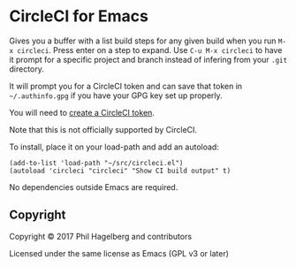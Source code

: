 # CircleCI for Emacs

Gives you a buffer with a list build steps for any given build when
you run `M-x circleci`. Press enter on a step to expand. Use `C-u M-x
circleci` to have it prompt for a specific project and branch instead
of infering from your `.git` directory.

It will prompt you for a CircleCI token and can save that token
in `~/.authinfo.gpg` if you have your GPG key set up properly.

You will need to [create a CircleCI token](https://circleci.com/account/api).

Note that this is not officially supported by CircleCI.

To install, place it on your load-path and add an autoload:

    (add-to-list 'load-path "~/src/circleci.el")
    (autoload 'circleci "circleci" "Show CI build output" t)

No dependencies outside Emacs are required.

## Copyright

Copyright © 2017 Phil Hagelberg and contributors

Licensed under the same license as Emacs (GPL v3 or later)
